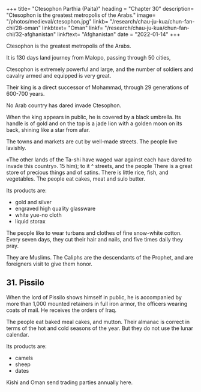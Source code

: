 +++
title= "Ctesophon Parthia (Paita)"
heading = "Chapter 30"
description= "Ctesophon is the greatest metropolis of the Arabs." 
image= "/photos/medieval/ctesophon.jpg"
linkb= "/research/chau-ju-kua/chun-fan-chi/28-oman"
linkbtext= "Oman"
linkf= "/research/chau-ju-kua/chun-fan-chi/32-afghanistan"
linkftext= "Afghanistan"
date = "2022-01-14"
+++ 

Ctesophon is the greatest metropolis of the Arabs. 

It is 130 days land journey from Malopo, passing through 50 cities, 

Ctesophon is extremely powerful and large, and the number of soldiers and cavalry armed and equipped is very great. 

Their king is a direct successor of Mohammad, through 29 generations of 600-700 years. 

No Arab country has dared invade Ctesophon. 

When the king appears in public, he is covered by a black umbrella. Its handle is of gold and on the top is a jade lion with a golden moon on its back, shining like a star from afar. 

The towns and markets are cut by well-made streets. The people live lavishly.


«The other lands of the Ta-shi have waged war against each
have dared to invade this country».
15 him);
to it
^
streets,
and the people
There is a great store of precious things and of satins. There is little rice, fish, and vegetables. The people eat cakes, meat and sulo 
butter.

Its products are:
- gold and silver
- engraved high quality glassware
- white yue-no cloth
- liquid storax

The people like to wear turbans and clothes of fine snow-white cotton. Every seven days, they cut their hair and nails, and five times daily they pray.

They are Muslims. The Caliphs are the descendants of the Prophet, and are foreigners visit to give them honor. 

<!-- 
Notes.
1)
The phrases and parts of phrase
tai-ta, 3,3*. It is
doubtful whether Po-ta
subsequent passage in the same chapter it
747 th e
title
in quotation
(^A ig)
is
marks
in this chapter are from Ling-wai-
of I'ang-shu, 221B,
of a Chinese prince, together with five other petty kings, for
Baghdad, as in a
D
Baghdad was only founded
name was written Pau-ta {^U -iS), Pa-ha-ta
:^). See Bretschneider, Med. geogr,,287, andMed.
taken his name for Baghdad
Baudas, from the Chinese.
Our author in another passage (supra, p. 124) gives the distance from Ma-lo-pa, i. e., Merbat
on the Hadramaut coast of Arabia, to Mecca as eighty days' travel, he consequently allowed fifty
days for the journey from Mecca to Baghdad. In another passage (infra, p. 138) he says that
six years later, in 753. In the Yiian period the
35
24", is
said that the king of Po-ta, Mo -ho-so-ssi received in A.
^
(/\ 5A. ^J^ and Pa-ki-ta (/\
travell., 67. Marco Polo must have
—136
BAGHDAD.
Ki-tz'i-"ni,
which there
some reason
is
1,30
for identifying with Ghazni,
The probahle explanation appears
stages from Ma-lo-pa.
to
was only a hundred and twenty
be that his informant had travelled
from Merbat
to Baghdad, but had only the vaguest notion of Ki-tz'i-ni. Confer this chapter with
our author's chapter on Ta-ts'in (supra p. 102 seqq.).
2) Since the remark about the number of generations during which the throne has been
transmitted does not occur in the Ling-wai-tai-ta, we may look upon it as a clue as to the time
when Chau Ju-kua
number
collected his information. In calculating the
of generations
5
we
cannot, of course, go beyond the Abbaside dynasty, because our text distinctly refers to a
descendant of
Mohammed
Baghdad. On the other hand the Arab, or Persian, traveller
as caliph of
who supplied the information cannot have ignored the several caliphs
the Abbasides.
From
we have
a genealogical point of view
who held
therefore to
the throne before JO
sta,Tt
from the one
whom the several dynasties, including the early rival chiefs of the Koreish tribe,
united Mohammed the Prophet's ancestor Kusai, who represents the first generation in the following
table derived from Lane-Poole's The Mohammedan Dynasties, 10—15, and Sir William
ancestor in
Muir's The
Generation
Life of
Mahomet, 3*
XCV.
ed. p.
15
Kugai
1
(fifth cent.
A. D.)
Abd-Manaf
2. 'Abd-Al-Dar
3. (headed » rival honso
of the Eoroish tribe)
Eashim
'Abd-Shams
I
'Abd-Allah;
5.
6.
I
Mohammed
_
Abu-Talib;
the Prophet
=
I
7. Fatimah
8. Hasan
"Abbas
,
Ali
Husain
Abu-'l-'Abbas;
10.
3.
4. Hadi;
12. 6. Amin;
9.
I
Mohammed
1.
Mohammed;
5.
7.
17.
2.
Mansur
Mahdi
25
Mansur;
Eashid;
Ma'mun;
Wathik;
8.
10.
Ibrahim
Mu'ta§im
Mutawakkil
I
12.
Musta
in;
14.
Muhtadi;
11. Muntasir;
15.
16.
20
'All
11.
U.
Omaiyad Dynasty
'Abd-Allab
9.
13.
Omaiya
'Abd-al-Mutfalib
4.
18. Mu'tazz;
15.
Ibn-al-Mu'tazz
17.
22.
Muktafi
Mustakfi
Muktadir
18.
20. Radi;
18.
21. Muttaki;
25. Kadir;
19.
26.
20.
Mu'tamid; Muwaffak
16.
Mu'tadid
19.
30
Kahir
23. Muti'
24. Ta'i'
Ka'im
Jahirat-al-din
35
I
21.
22.
28.
23. 29. Mustarshid;
24. 30. Rashid;
25.
Muktadi
27.
Mustazhir
Muktafi
31.
Mustanjid
32.
33.
Mustadi
I
26.
27.
34.
Na§ir
35. Zahir
28. 36. Mustan^ir
29. 37. Musta'^im (1242—1258 A. D.)
401,30
137
BASKA.
appears that this
It
generations referred to by
is
the only manner in which
Chan Ju-kua, whose
we may account
for the twenty-nine
informant ought to have spoken of twenty-four
and not twenty-nine, if he had looked upon the Prophet as the genealogical head.
the other hand the «six, or seven hundred years» of his text can only refer to the Prophet
5 himself, who died in 632 A. D.
may be allowed to look upon this passage as a clue helping
generations,
On
We
us to fix the time of
Chau Ju-kua's
collecting his notes as falling between the years 1242 and
1258, the reign of the last Abbaside Caliph Musta'§im.
The only event Chau appears to have known of in the life of the Prophet is that mentioned
previously in the vaguest terms (supra, p. 117) and which corresponds roughly with A. D. 610, the
10 date of Mohammed's Call. Six hundred years counted from that date (or even for that matter from
when
632,
the Prophet died) brings us
down
to the first half of the thirteenth century,
which
agrees with the previous conclusions.
3) Conf. supra, p. 103 our author's description of the ruler of Ta-ts'in. The «golden moon»
on the top of the king's baldachin must have been a crescent, since, as an emblem, it would
15 otherwise have been taken for «a sun». The origin of the crescent among the Turks is wrapped in
mystery, and this passage, (written before the year 1178), seems to support A. Mailer's con-
who finds it mentioned by Mirkhond in connection with Sebuktegin, tenth century; see
A. Mttller, Der Islam im Morgeu- und Abendland, Berlin, 1887, II, 72, note.
jecture,
4)
20
su-lo,
The Ling-wai-tai-ta
but rarely
differs slightly here; it says:
"What
vegetables or rice
fish,
is
bAII the people eat cakes, meat and
called pliable
opaque glass
is
a product 
of this country)) (^fr
1^ ^Jr j^ -fft^ ). I suppose annealed glass is
referred to. Our author in the next paragraph refers to polished (ground, or engraved ^ffi ^P,)
glass. The term nien-hua is not
XXXir. On su-lo see p. 139 n. 1,
opaque
Ch.
He yd.
clear; I incline for «engrav(d». See infra, p. 138,
andPt.
II,
du Commerce, If, 711 states that in the Middle Ages Damascus was par
was also Kadesia near Baghdad, and other places in Irak.
The remark about cutting the finger nails and the daily prayers is a repetition of what
25
5)
Hist,
ticularly celebrated for its glass, as
he states in another passage, supra,
p.
116 lines 9—10. -->


## 31. Pissilo

When the lord of Pissilo shows himself in public, he is accompanied by more than 1,000 mounted retainers in full iron armor, the officers wearing coats of mail. He receives the orders of Iraq.

The people eat baked meal cakes, and mutton. Their almanac is correct in terms of the hot and cold seasons of the year. But they do not use the lunar calendar.

Its products are:
- camels
- sheep
- dates

Kishi and Oman send trading parties annually here. 

<!-- is
dates.

The Ki-shi countries send every year trading parties to this country. -->


<!-- Note.
Al-Ba?rah, the great commercial port of Baghdad and Mesopotamia, lay on the Arabian
miles, as
side of the estuary of Al-Bajrah, in other words the Blind Tigris, and was about twelve
the crow flies, from its bank. Mukaddasi (lOa century) says the town measured three miles
across in
its
greatest width.
The modern
village of
Zubayr now occupies the
site of old
Basra.
B
Uhullah (the Apologos of
The
the Greeks) was on the Tigris at the mouth of the canal of UbuUah (Nahr-al-Ubullah) which put
Land of the.
it in communication with Basra. See Le Strange, J. E. A. S., 1895, 304, and
The
city was founded in 638 A. D. in the reign of Omar.
city of
Eastern Caliphate, 44.
Marco Polo
{I,
64) speaks of the «great city of Bastra, surrounded by woods, in which 10
II, 9 and IV, 376 speaks of the great abundance
grow the best dates in the worlda. Ibn Batuta,
He says that a honey, called sayalan (^)Lyui), was made at Basra from dates.
K'u-fei does not mention Basra, nor does any other Chinese author known to us
of dates at Basra.
Ch6u
either prior to our author or subsequently. -->

